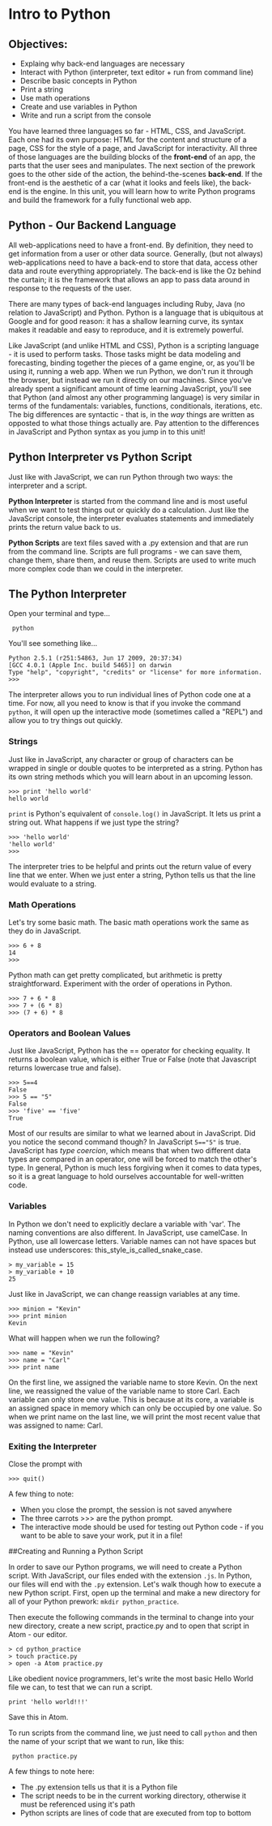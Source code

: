 
# Intro to Python

## Objectives:

+ Explaing why back-end languages are necessary
+	Interact with Python (interpreter, text editor + run from command line)
+ Describe basic concepts in Python
+ Print a string
+ Use math operations
+ Create and use variables in Python
+ Write and run a script from the console

You have learned three languages so far - HTML, CSS, and JavaScript. Each one had its own purpose: HTML for the content and structure of a page, CSS for the style of a page, and JavaScript for interactivity. All three of those languages are the building blocks of the **front-end** of an app, the parts that the user sees and manipulates. The next section of the prework goes to the other side of the action, the behind-the-scenes **back-end**. If the front-end is the aesthetic of a car (what it looks and feels like), the back-end is the engine. In this unit, you will learn how to write Python programs and build the framework for a fully functional web app.


## Python - Our Backend Language
All web-applications need to have a front-end. By definition, they need to get information from a user or other data source. Generally, (but not always) web-applications need to have a back-end to store that data, access other data and route everything appropriately. The back-end is like the Oz behind the curtain; it is the framework that allows an app to pass data around in response to the requests of the user.

There are many types of back-end languages including Ruby, Java (no relation to JavaScript) and Python. Python is a language that is ubiquitous at Google and for good reason: it has a shallow learning curve, its syntax makes it readable and  easy to reproduce, and it is extremely powerful.

Like JavaScript (and unlike HTML and CSS), Python is a scripting language - it is used to perform tasks. Those tasks might be data modeling and forecasting, binding together the pieces of a game engine, or, as you'll be using it, running a web app. When we run Python, we don't run it through the browser, but instead we run it directly on our machines. Since you've already spent a significant amount of time learning JavaScript, you'll see that Python (and almost any other programming language) is very similar in terms of the fundamentals: variables, functions, conditionals, iterations, etc. The big differences are syntactic - that is, in the *way* things are written as opposted to what those things actually are. Pay attention to the differences in JavaScript and Python syntax as you jump in to this unit!

## Python Interpreter vs Python Script

Just like with JavaScript, we can run Python through two ways: the interpreter and a script.

**Python Interpreter** is started from the command line and is most useful when we want to test things out or quickly do a calculation. Just like the JavaScript console, the interpreter evaluates statements and immediately prints the return value back to us.

**Python Scripts** are text files saved with a .py extension and that are run from the command line. Scripts are full programs - we can save them, change them, share them, and reuse them. Scripts are used to write much more complex code than we could in the interpreter.

## The Python Interpreter
Open your terminal and type...
```
 python
```
You'll see something like...
```
Python 2.5.1 (r251:54863, Jun 17 2009, 20:37:34)
[GCC 4.0.1 (Apple Inc. build 5465)] on darwin
Type "help", "copyright", "credits" or "license" for more information.
>>>
```
The interpreter allows you to run individual lines of Python code one at a time. For now, all you need to know is that if you invoke the command `python`, it will open up the interactive mode (sometimes called a "REPL") and allow you to try things out quickly.

### Strings
Just like in JavaScript, any character or group of characters can be wrapped in single or double quotes to be interpreted as a string. Python has its own string methods which you will learn about in an upcoming lesson.
```
>>> print 'hello world'
hello world
```
`print` is Python's equivalent of `console.log()` in JavaScript. It lets us print a string out. What happens if we just type the string?

```
>>> 'hello world'
'hello world'
>>>
```
The interpreter tries to be helpful and prints out the return value of every line that we enter. When we just enter a string, Python tells us that the line would evaluate to a string.

### Math Operations
Let's try some basic math. The basic math operations work the same as they do in JavaScript.
```
>>> 6 + 8
14
>>>
```
Python math can get pretty complicated, but arithmetic is pretty straightforward. Experiment with the order of operations in Python.
```
>>> 7 + 6 * 8
>>> 7 + (6 * 8)
>>> (7 + 6) * 8
```

### Operators and Boolean Values
Just like JavaScript, Python has the == operator for checking equality. It returns a boolean value, which is either True or False (note that Javascript returns lowercase true and false).

```
>>> 5==4
False
>>> 5 == "5"
False
>>> 'five' == 'five'
True
```
Most of our results are similar to what we learned about in JavaScript. Did you notice the second command though? In JavaScript `5=="5"` is true. JavaScript has *type coercion*, which means that when two different data types are compared in an operator, one will be forced to match the other's type. In general, Python is much less forgiving when it comes to data types, so it is a great language to hold ourselves accountable for well-written code.

### Variables
In Python we don't need to explicitly declare a variable with  'var'. The naming conventions are also different. In JavaScript, use camelCase. In Python, use all lowercase letters. Variable names can not have spaces but instead use underscores: this_style_is_called_snake_case.
```
> my_variable = 15
> my_variable + 10
25
```

Just like in JavaScript, we can change reassign variables at any time.
```
>>> minion = "Kevin"
>>> print minion
Kevin
```
What will happen when we run the following?
```
>>> name = "Kevin"
>>> name = "Carl"
>>> print name
```

On the first line, we assigned the variable name to store Kevin. On the next line, we reassigned the value of the variable name to store Carl. Each variable can only store one value. This is because at its core, a variable is an assigned space in memory which can only be occupied by one value. So when we print name on the last line, we will print the most recent value that was assigned to name: Carl.


### Exiting the Interpreter
Close the prompt with
```
>>> quit()
```
A few thing to note:
+ When you close the prompt, the session is not saved anywhere
+ The three carrots >>> are the python prompt.  
+ The interactive mode should be used for testing out Python code - if you want to be able to save your work, put it in a file!

##Creating and Running a Python Script

In order to save our Python programs, we will need to create a Python script. With JavaScript, our files ended with the extension `.js`. In Python, our files will end with the `.py` extension. Let's walk though how to execute a new Python script. First, open up the terminal and make a new directory for all of your Python prework: `mkdir python_practice`.

Then execute the following commands in the terminal to change into your new directory, create a new script, practice.py and to open that script in Atom - our editor.
```
> cd python_practice
> touch practice.py
> open -a Atom practice.py
```

Like obedient novice programmers, let's write the most basic Hello World file we can, to test that we can run a script.
```
print 'hello world!!!'
```
Save this in Atom.

To run scripts from the command line, we just need to call `python` and then the name of your script that we want to run, like this:

```
 python practice.py
```

A few things to note here:
+ The .py extension tells us that it is a Python file
+ The script needs to be in the current working directory, otherwise it must be referenced using it's path
+ Python scripts are lines of code that are executed from top to bottom
